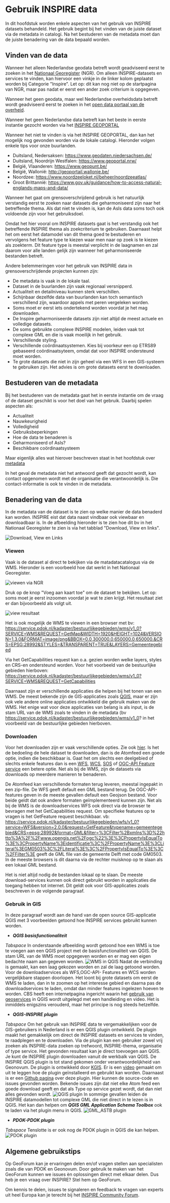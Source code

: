 # Gebruik INSPIRE data

In dit hoofdstuk worden enkele aspecten van het gebruik van INSPIRE datasets behandeld.
Het gebruik begint bij het vinden van de juiste dataset via de metadata in catalogi. 
Na het bestuderen van de metadata moet dan de juiste benadering van de data bepaald worden.

## Vinden van de data

Wanneer het alleen Nederlandse geodata betreft wordt geadviseerd eerst te zoeken in het <a href="https://www.nationaalgeoregister.nl/" target="_blank">Nationaal Georegister</a> (NGR). Om alleen INSPIRE-datasets en services te vinden, kan hiervoor een vinkje in de linker kolom geplaatst worden bij Categorie "Inspire". Let op: dit kan nog niet op de startpagina van NGR, maar pas nadat er eerst een ander zoek criterium is opgegeven.

Wanneer het geen geodata, maar wel Nederlandse overheidsdata betreft wordt geadviseerd eerst te zoeken in het <a href="https://data.overheid.nl/" target="_blank">open data portaal van de overheid</a>.

Wanneer het geen Nederlandse data betreft kan het beste in eerste instantie gezocht worden via het <a href="https://inspire-geoportal.ec.europa.eu/" target="_blank">INSPIRE GEOPORTAL</a>

Wanneer het niet te vinden is via het INSPIRE GEOPORTAL, dan kan het mogelijk nog gevonden worden via de lokale catalogi.
Hieronder volgen enkele tips voor onze buurlanden.
- Duitsland, Nedersaksen: https://www.geodaten.niedersachsen.de/
- Duitsland, Noordrijn Westfalen: https://www.geoportal.nrw/
- België, Vlaanderen: https://www.geopunt.be/
- België, Wallonië: http://geoportail.wallonie.be/
- Noordzee: https://www.noordzeeloket.nl/beheer/noordzeeatlas/
- Groot Brittannië: https://www.gov.uk/guidance/how-to-access-natural-englands-maps-and-data/

Wanneer het gaat om grensoverschrijdend gebruik is het natuurlijk verstandig eerst te zoeken naar datasets die geharmoniseerd zijn naar het betreffende thema. 
Als dat niet te vinden is, kan de AsIs data soms toch ook voldoende zijn voor het gebruiksdoel.

Omdat het hier vooral om INSPIRE datasets gaat is het verstandig ook het betreffende INSPIRE thema als zoekcriterium te gebruiken. 
Daarnaast helpt het om eerst het datamodel van dit thema goed te bestuderen en vervolgens het feature type te kiezen waar men naar op zoek is te kiezen als zoekterm. 
Dit feature type is meestal verplicht in de laagnamen en zal daarom voor alle landen gelijk zijn wanneer het geharmoniseerde bestanden betreft.

Andere belemmeringen voor het gebruik van INSPIRE data in grensoverschrijdende projecten kunnen zijn:
- De metadata is vaak in de lokale taal.
- Dataset in de buurlanden zijn vaak regionaal versnipperd.
- Actualiteit en detailniveau kunnen sterk verschillen.
- Schijnbaar dezelfde data van buurlanden kan toch semantisch verschillend zijn, waardoor appels met peren vergeleken worden.
- Soms moet er eerst iets ondertekend worden voordat je het mag downloaden.
- De Inspire geharmoniseerde datasets zijn niet altijd de meest actuele en volledige datasets.
- De soms gebruikte complexe INSPIRE modelen, leiden vaak tot complexe GML en die is vaak moeilijk in het gebruik.
- Verschillende styling.
- Verschillende coördinaatsystemen. Kies bij voorkeur een op ETRS89 gebaseerd coördinaatsyteem, omdat dat voor INSPIRE ondersteund moet worden.
- Te grote datasets die niet in zijn geheel via een WFS in een GIS-systeem te gebruiken zijn. Het advies is om grote datasets eerst te downloaden.

## Bestuderen van de metadata
Bij het bestuderen van de metadata gaat het in eerste instantie om de vraag of de dataset geschikt is voor het doel van het gebruik. 
Daarbij spelen aspecten als:
- Actualiteit
- Nauwkeurigheid
- Volledigheid
- Gebruiksbeperkingen
- Hoe de data te benaderen is
- Geharmoniseerd of AsIs?
- Beschikbare coördinaatsysteem

Maar eigenlijk alles wat hierover beschreven staat in het hoofdstuk over [metadata](#metadata)

In het geval de metadata niet het antwoord geeft dat gezocht wordt, kan contact opgenomen wordt met de organisatie die verantwoordelijk is. Die contact-informatie is ook te vinden in de metadata.

## Benadering van de data
In de metadata van de dataset is te zien op welke manier de data benaderd kan worden.
INSPIRE eist dat data naast vindbaar ook viewbaar en downloadbaar is. 
In de afbeelding hieronder is te zien hoe dit bv in het Nationaal Georegister te zien is via het tabblad "Download, View en links".

![Download, View en Links](media/gebruik_benaderen.png "Download, View en Links")

### Viewen

Vaak is de dataset al direct te bekijken via de matadatacatalogus via de WMS. Hieronder is een voorbeeld hoe dat werkt in het Nationaal Georegister.

![viewen via NGR](media/view1.png "viewen via NGR")

Druk op de knop "Voeg aan kaart toe" om de dataset te bekijken.
Let op: soms moet je eerst inzoomen voordat je wat te zien krijgt.
Het resultaat ziet er dan bijvoorbeeld als volgt uit.

![view resultaat](media/view2.png "view resultaat")

Het is ook mogelijk de WMS te viewen in een browser met bv: 
https://service.pdok.nl/kadaster/bestuurlijkegebieden/wms/v1_0?SERVICE=WMS&REQUEST=GetMap&WIDTH=1920&HEIGHT=1024&VERSION=1.3.0&FORMAT=image/png&BBOX=0.0,300000.0,650000.0,650000.&CRS=EPSG:28992&STYLES=&TRANSPARENT=TRUE&LAYERS=Gemeentegebied

Via het GetCapabilities request kan o.a. gezien worden welke layers, styles en CRS-en ondersteund worden. Voor het voorbeeld van de bestuurlijke gebieden hierboven:
https://service.pdok.nl/kadaster/bestuurlijkegebieden/wms/v1_0?SERVICE=WMS&REQUEST=GetCapabilities

Daarnaast zijn er verschillende applicaties die helpen bij het tonen van een WMS. De meest bekende zijn de GIS-applicaties zoals [QGIS](#Gebruik-in-GIS), maar er zijn ook vele andere online applicaties ontwikkeld die gebruik maken van de WMS. Het enige wat voor deze applicaties van belang is als input, is de stam URL van de WMS zoals te vinden in de metadata (bv https://service.pdok.nl/kadaster/bestuurlijkegebieden/wms/v1_0? in het voorbeeld van de bestuurlijke gebieden hierboven.

### Downloaden
Voor het downloaden zijn er vaak verschillende opties. Zie ook [hier](#download-services). Is het de bedoeling de hele dataset te downloaden, dan is de Atomfeed een goede optie, indien die beschikbaar is. Gaat het om slechts een deelgebied of slechts enkele features dan is een [WFS](#wfs), [WCS](#wcs), [SOS](#sos) of [OGC-API Feature service](#ogc-api-s) een betere optie. Net als bij de WMS, zijn de datasets via downloads op meerdere manieren te benaderen.

De Atomfeed kan verschillende formaten terug leveren, meestal ingepakt in een zip-file. De WFS geeft default een GML bestand terug. De OGC-API-features geven in de meeste gevallen default een Geojson bestand. Voor beide geldt dat ook andere formaten geïmplementeerd kunnen zijn. 
Net als bij de WMS is de downloadservices WFS ook direct via de browser te bevragen met het GetCapabilities request. Om specifieke features op te vragen is het GetFeature request beschikbaar. vb:
https://service.pdok.nl/kadaster/bestuurlijkegebieden/wfs/v1_0?service=WFS&version=2.0.0&request=GetFeature&typename=gemeentegebied&CRS=epsg:28992&format=GML&filter=%3CFilter%2Bxmlns%3D%22http%3A%2F%2Fwww.opengis.net%2Fogc%22%3E%3CPropertyIsEqualTo%3E%3CPropertyName%3Eidentificatie%3C%2FPropertyName%3E%3CLiteral%3EGM0503%3C%2FLiteral%3E%3C%2FPropertyIsEqualTo%3E%3C%2FFilter%3E 
geeft de GML file van de gemeente Delft met code GM0503. In de meeste browsers is dit daarna via de rechter muisknop op te slaan als een lokaal GML bestand. 

Het is niet altijd nodig de bestanden lokaal op te slaan. De meeste download-services kunnen ook direct gebruikt worden in applicaties die toegang hebben tot internet. Dit geldt ook voor GIS-applicaties zoals beschreven in de volgende paragraaf.

### Gebruik in GIS

In deze paragraaf wordt aan de hand van de open source GIS-applicatie QGIS met 3 voorbeelden getoond hoe INSPIRE services gebruikt kunnen worden.

- ***QGIS basisfunctionaliteit***

*Tabspace* In onderstaande afbeelding wordt getoond hoe een WMS is toe te voegen aan een QGIS project met de basisfunctionaliteit van QGIS.
De stam URL van de WMS moet opgegeven worden en er mag een eigen bedachte naam aan gegeven worden. 
![WMS in QGIS](media/WMS_QGIS.png "WMS verbinding maken in QGIS")
Nadat de verbinding is gemaakt, kan een laag gekozen worden en zal de laag getoond worden.
Voor de downloadservices als WFS,OGC-API- Features en WCS worden vergelijkbare stappen doorlopen. Het loont bij grote datasets om eerst de WMS te laden, dan in te zoomen op het interesse gebied en daarna pas de downloadservices te laden, omdat dan minder features ingelezen hoeven te worden. 
CBS heeft een internetpagina ingericht waarin het <a href="https://www.cbs.nl/geoservices/" target="_blank">gebruik van geoservices</a> in QGIS wordt uitgelegd met een handleiding en video. Het is inmiddels enigszins verouderd, maar het principe is nog steeds hetzelfde.

- ***QGIS-INSPIRE plugin***

*Tabspace* Om het gebruik van INSPIRE data te vergemakkelijken voor de GIS-gebruikers in Nederland is er een QGIS plugin ontwikkeld. De plugin maakt het gemakkelijk om direct de INSPIRE datasets en services te vinden, te raadplegen en te downloaden. Via de plugin kan een gebruiker zowel vrij zoeken als INSPIRE-data zoeken op trefwoord, INSPIRE-thema, organisatie of type service. Het gevonden resultaat kan je direct toevoegen aan QGIS. Je kunt de INSPIRE plugin downloaden vanuit de werkbalk van QGIS. 
De INSPIRE QGIS plugin is tot stand gekomen onder verantwoordelijkheid van Geonovum. De plugin is ontwikkeld door <a href="https://kgis.be/" target="_blank">KGIS</a>.
Er is een <a href="https://youtu.be/X-LPuf5Vchg" target="_blank">video</a> gemaakt om uit te leggen hoe de plugin geïnstalleerd en gebruikt kan worden.
Daarnaast is er een <a href="https://github.com/warrieka/inspireNL" target="_blank">Github pagina</a> over deze plugin. Hier kunnen de source-code en issues gevonden worden. Bekende issues zijn dat niet elke Atom feed een goede download geeft en dat als Type op service gezet wordt, dat dan niet alles gevonden wordt.
![QGIS plugin](media/QGIS_plugin.png "QGIS INSPIRE plugin")
In sommige gevallen leiden de INSPIRE datamodellen tot complexe GML die niet direct in te lezen is in QGIS.
Het kan dan helpen om ***QGIS GML Application Schema Toolbox*** ook te laden via het plugin menu in QGIS.
![GML_ASTB plugin](media/GML_ASTB.png "QGIS GML Application Schema Toolbox plugin")

- ***PDOK-PDOK plugin***

*Tabspace* Tenslotte is er ook nog de PDOK plugin in QGIS die kan helpen.
![PDOK plugin](media/PDOK_plugin.png "QGIS PDOK plugin")

## Algemene gebruikstips

Op GeoForum kan je ervaringen delen en/of vragen stellen aan specialisten zoals die van PDOK en Geonovum. Door gebruik te maken van het GeoForum kunnen we issues èn oplossingen direct met elkaar delen. Dus heb je een vraag over INSPIRE? Stel hem op GeoForum.

Om kennis te delen, issues te signaleren en feedback te vragen van experts uit heel Europa kan je terecht bij het <a href="https://inspire.ec.europa.eu/inspire-helpdesk" target="_blank">INSPIRE Community Forum</a>.


